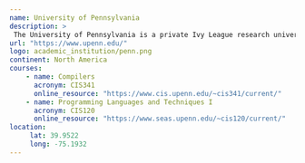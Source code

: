 ```yaml
---
name: University of Pennsylvania 
description: >
 The University of Pennsylvania is a private Ivy League research university in Philadelphia, Pennsylvania.
url: "https://www.upenn.edu/"
logo: academic_institution/penn.png
continent: North America
courses:
    - name: Compilers 
      acronym: CIS341
      online_resource: "https://www.cis.upenn.edu/~cis341/current/"
    - name: Programming Languages and Techniques I 
      acronym: CIS120
      online_resource: "https://www.seas.upenn.edu/~cis120/current/"
location:
     lat: 39.9522
     long: -75.1932
---
```

